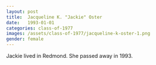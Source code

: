 ```yaml
---
layout: post
title:  Jacqueline K. "Jackie" Oster
date:   1993-01-01
categories: class-of-1977
images: /assets/class-of-1977/jacqueline-k-oster-1.png
gender: female
---
```

Jackie lived in Redmond.  She passed away in 1993.
